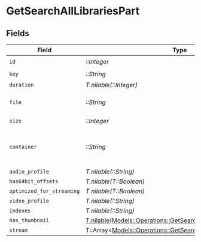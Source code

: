 # GetSearchAllLibrariesPart


## Fields

| Field                                                                                                                            | Type                                                                                                                             | Required                                                                                                                         | Description                                                                                                                      | Example                                                                                                                          |
| -------------------------------------------------------------------------------------------------------------------------------- | -------------------------------------------------------------------------------------------------------------------------------- | -------------------------------------------------------------------------------------------------------------------------------- | -------------------------------------------------------------------------------------------------------------------------------- | -------------------------------------------------------------------------------------------------------------------------------- |
| `id`                                                                                                                             | *::Integer*                                                                                                                      | :heavy_check_mark:                                                                                                               | N/A                                                                                                                              | 119542                                                                                                                           |
| `key`                                                                                                                            | *::String*                                                                                                                       | :heavy_check_mark:                                                                                                               | N/A                                                                                                                              | /library/parts/119542/1680457526/file.mkv                                                                                        |
| `duration`                                                                                                                       | *T.nilable(::Integer)*                                                                                                           | :heavy_minus_sign:                                                                                                               | N/A                                                                                                                              | 11558112                                                                                                                         |
| `file`                                                                                                                           | *::String*                                                                                                                       | :heavy_check_mark:                                                                                                               | N/A                                                                                                                              | /movies/Avatar The Way of Water (2022)/Avatar.The.Way.of.Water.2022.2160p.WEB-DL.DDP5.1.Atmos.DV.HDR10.HEVC-CMRG.mkv             |
| `size`                                                                                                                           | *::Integer*                                                                                                                      | :heavy_check_mark:                                                                                                               | N/A                                                                                                                              | 36158371307                                                                                                                      |
| `container`                                                                                                                      | *::String*                                                                                                                       | :heavy_check_mark:                                                                                                               | The container format of the media file.<br/>                                                                                     | mkv                                                                                                                              |
| `audio_profile`                                                                                                                  | *T.nilable(::String)*                                                                                                            | :heavy_minus_sign:                                                                                                               | N/A                                                                                                                              | dts                                                                                                                              |
| `has64bit_offsets`                                                                                                               | *T.nilable(T::Boolean)*                                                                                                          | :heavy_minus_sign:                                                                                                               | N/A                                                                                                                              | false                                                                                                                            |
| `optimized_for_streaming`                                                                                                        | *T.nilable(T::Boolean)*                                                                                                          | :heavy_minus_sign:                                                                                                               | N/A                                                                                                                              | false                                                                                                                            |
| `video_profile`                                                                                                                  | *T.nilable(::String)*                                                                                                            | :heavy_minus_sign:                                                                                                               | N/A                                                                                                                              | main 10                                                                                                                          |
| `indexes`                                                                                                                        | *T.nilable(::String)*                                                                                                            | :heavy_minus_sign:                                                                                                               | N/A                                                                                                                              | sd                                                                                                                               |
| `has_thumbnail`                                                                                                                  | [T.nilable(Models::Operations::GetSearchAllLibrariesHasThumbnail)](../../models/operations/getsearchalllibrarieshasthumbnail.md) | :heavy_minus_sign:                                                                                                               | N/A                                                                                                                              | 1                                                                                                                                |
| `stream`                                                                                                                         | T::Array<[Models::Operations::GetSearchAllLibrariesStream](../../models/operations/getsearchalllibrariesstream.md)>              | :heavy_minus_sign:                                                                                                               | N/A                                                                                                                              |                                                                                                                                  |